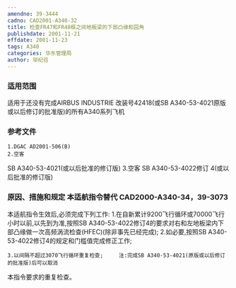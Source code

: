```yaml
---
amendno: 39-3444
cadno: CAD2001-A340-32
title: 检查FR47和FR48框之间地板梁的下部凸缘和园角
publishdate: 2001-11-21
effdate: 2001-11-23
tags: A340
categories: 华东管理局
author: 邬纪召
---
```


### 适用范围 
适用于还没有完成AIRBUS INDUSTRIE 改装号42418(或SB A340-53-4021原版或以后修订的批准版)的所有A340系列飞机

<!--more-->
### 参考文件
    1.DGAC AD2001-506(B) 
    2.空客
 SB A340-53-4021(或以后批准的修订版) 
    3.空客
 SB A340-53-4022修订 4(或以后批准的修订版)

### 原因、措施和规定 本适航指令替代 CAD2000-A340-34，39-3073 
本适航指令生效后,必须完成下列工作: 
    1.在自新累计9200飞行循环或70000飞行小时以前,以先到为准,按照SB A340-53-4022修订4的要求对右和左地板梁内下部凸缘做一次高频涡流检查(HFEC)(除非事先已经完成); 
    2.如必要,按照SB A340-53-4022修订4的规定和门槛值完成修正工作; 

    3.以间隔不超过3070飞行循环重复检查;     注:完成SB A340-53-4021(原版或以后修订的批准版)后可以取消
  
本指令要求的重复检查。

